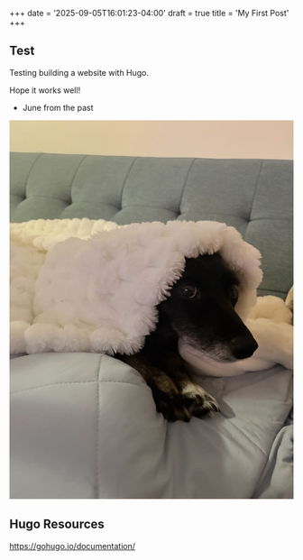 +++
date = '2025-09-05T16:01:23-04:00'
draft = true
title = 'My First Post'
+++

## Test
Testing building a website with Hugo. 

Hope it works well!

- June from the past


![Maagi](image.png)


## Hugo Resources

https://gohugo.io/documentation/
